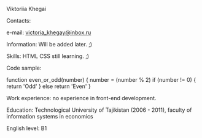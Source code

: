 Viktoriia Khegai

Contacts:

e-mail: victoria_khegay@inbox.ru

Information: Will be added later. ;)

Skills:
HTML
CSS
still learning. ;)

Code sample:

function even_or_odd(number) {
	number = (number % 2)
	if (number != 0) {
	return 'Odd'
	} else 
	return 'Even'
}


Work experience: no experience in front-end development.

Education:
Technological University of Tajikistan (2006 - 2011), faculty of information systems in economics

English level: B1
